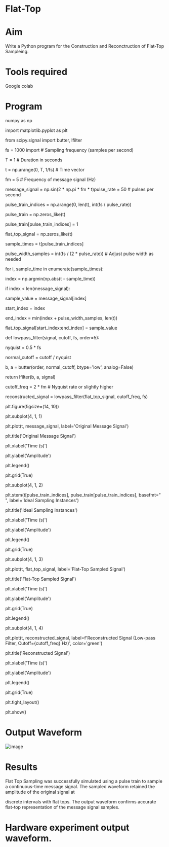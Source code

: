 # Flat-Top

# Aim

Write a Python program for the Construction and Reconctruction of Flat-Top Sampleing.

# Tools required

Google colab 

# Program

numpy as np

import matplotlib.pyplot as plt

from scipy.signal import butter, lfilter

fs = 1000 import # Sampling frequency (samples per second)

T = 1      # Duration in seconds

t = np.arange(0, T, 1/fs)  # Time vector

fm = 5     # Frequency of message signal (Hz)

message_signal = np.sin(2 * np.pi * fm * t)pulse_rate = 50  # pulses per second

pulse_train_indices = np.arange(0, len(t), int(fs / pulse_rate))

pulse_train = np.zeros_like(t)

pulse_train[pulse_train_indices] = 1

flat_top_signal = np.zeros_like(t)

sample_times = t[pulse_train_indices]

pulse_width_samples = int(fs / (2 * pulse_rate)) # Adjust pulse width as needed

for i, sample_time in enumerate(sample_times):

index = np.argmin(np.abs(t - sample_time))
 
if index < len(message_signal):
    
sample_value = message_signal[index]
        
start_index = index
        
end_index = min(index + pulse_width_samples, len(t))
        
flat_top_signal[start_index:end_index] = sample_value

def lowpass_filter(signal, cutoff, fs, order=5):
   
nyquist = 0.5 * fs
    
normal_cutoff = cutoff / nyquist
    
b, a = butter(order, normal_cutoff, btype='low', analog=False)
    
return lfilter(b, a, signal)

cutoff_freq = 2 * fm  # Nyquist rate or slightly higher

reconstructed_signal = lowpass_filter(flat_top_signal, cutoff_freq, fs)

plt.figure(figsize=(14, 10))

plt.subplot(4, 1, 1)

plt.plot(t, message_signal, label='Original Message Signal')

plt.title('Original Message Signal')

plt.xlabel('Time (s)')

plt.ylabel('Amplitude')

plt.legend()

plt.grid(True)

plt.subplot(4, 1, 2)

plt.stem(t[pulse_train_indices], pulse_train[pulse_train_indices], basefmt=" ", label='Ideal Sampling Instances')

plt.title('Ideal Sampling Instances')

plt.xlabel('Time (s)')

plt.ylabel('Amplitude')

plt.legend()

plt.grid(True)

plt.subplot(4, 1, 3)

plt.plot(t, flat_top_signal, label='Flat-Top Sampled Signal')

plt.title('Flat-Top Sampled Signal')

plt.xlabel('Time (s)')

plt.ylabel('Amplitude')

plt.grid(True)

plt.legend()

plt.subplot(4, 1, 4)

plt.plot(t, reconstructed_signal, label=f'Reconstructed Signal (Low-pass Filter, Cutoff={cutoff_freq} Hz)', color='green')

plt.title('Reconstructed Signal')

plt.xlabel('Time (s)')

plt.ylabel('Amplitude')

plt.legend()

plt.grid(True)

plt.tight_layout()

plt.show()

# Output Waveform

![image](https://github.com/user-attachments/assets/349a060b-df9f-4635-b8b0-a9f2a7eea079)

# Results

Flat Top Sampling was successfully simulated using a pulse train to sample a continuous-time message signal. The sampled waveform retained the amplitude of the original signal at 

discrete intervals with flat tops. The output waveform confirms accurate flat-top representation of the message signal samples.

# Hardware experiment output waveform.
